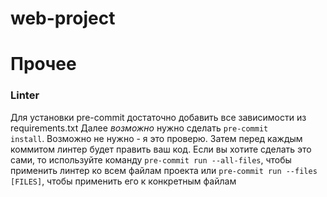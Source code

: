 # web-project

# Прочее
### Linter
Для установки pre-commit достаточно добавить все зависимости из requirements.txt
Далее <i>возможно</i> нужно сделать <code>pre-commit install</code>. Возможно не нужно - я это проверю.
Затем перед каждым коммитом линтер будет править ваш код.
Если вы хотите сделать это сами, то используйте команду <code>pre-commit run --all-files</code>, чтобы применить линтер ко всем файлам проекта или <code>pre-commit run --files [FILES]</code>, чтобы применить его к конкретным файлам
